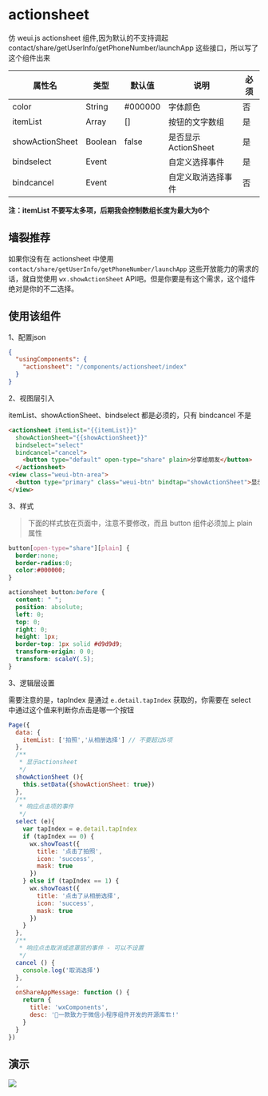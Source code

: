# actionsheet

仿 weui.js actionsheet 组件,因为默认的不支持调起 contact/share/getUserInfo/getPhoneNumber/launchApp 这些接口，所以写了这个组件出来

| 属性名          | 类型    | 默认值  | 说明                | 必须 |
| --------------- | ------- | ------- | ------------------- | ---- |
| color           | String  | #000000 | 字体颜色            | 否   |
| itemList        | Array   | []      | 按钮的文字数组      | 是   |
| showActionSheet | Boolean | false   | 是否显示ActionSheet | 是   |
| bindselect      | Event   |         | 自定义选择事件      | 是   |
| bindcancel      | Event   |         | 自定义取消选择事件  | 否   |

**注：itemList 不要写太多项，后期我会控制数组长度为最大为6个**

## 墙裂推荐

如果你没有在 actionsheet 中使用 `contact/share/getUserInfo/getPhoneNumber/launchApp` 这些开放能力的需求的话，就自觉使用 `wx.showActionSheet` API吧。但是你要是有这个需求，这个组件绝对是你的不二选择。


## 使用该组件

1、配置json

```json
{
  "usingComponents": {
    "actionsheet": "/components/actionsheet/index"
  }
}
```

2、视图层引入

itemList、showActionSheet、bindselect 都是必须的，只有 bindcancel 不是

```html
<actionsheet itemList="{{itemList}}"
  showActionSheet="{{showActionSheet}}"
  bindselect="select"
  bindcancel="cancel">
    <button type="default" open-type="share" plain>分享给朋友</button>
  </actionsheet>
<view class="weui-btn-area">
  <button type="primary" class="weui-btn" bindtap="showActionSheet">显示ActionSheet</button>
</view>
```

3、样式

> 下面的样式放在页面中，注意不要修改，而且 button 组件必须加上 plain 属性

```css
button[open-type="share"][plain] {
  border:none;
  border-radius:0;
  color:#000000;
}

actionsheet button:before {
  content: " ";
  position: absolute;
  left: 0;
  top: 0;
  right: 0;
  height: 1px;
  border-top: 1px solid #d9d9d9;
  transform-origin: 0 0;
  transform: scaleY(.5);
}
```

3、逻辑层设置

需要注意的是，tapIndex 是通过 `e.detail.tapIndex` 获取的，你需要在 select 中通过这个值来判断你点击是哪一个按钮

```js
Page({
  data: {
    itemList: ['拍照','从相册选择'] // 不要超过6项
  },
  /**
   * 显示actionsheet
   */
  showActionSheet (){
    this.setData({showActionSheet: true})
  },
  /**
   * 响应点击项的事件
   */
  select (e){
    var tapIndex = e.detail.tapIndex
    if (tapIndex == 0) {
      wx.showToast({
        title: '点击了拍照',
        icon: 'success',
        mask: true
      })
    } else if (tapIndex == 1) {
      wx.showToast({
        title: '点击了从相册选择',
        icon: 'success',
        mask: true
      })
    }
  },
  /**
   * 响应点击取消或遮罩层的事件 - 可以不设置
   */
  cancel () {
    console.log('取消选择')
  },
  ,
  onShareAppMessage: function () {
    return {
      title: 'wxComponents',
      desc: '💄一款致力于微信小程序组件开发的开源库🏗!'
    }
  }
})
```

## 演示

![](http://cdn.wakeuptocode.me/%E5%BE%AE%E4%BF%A1%E6%88%AA%E5%9B%BE_20180510144730.png)
